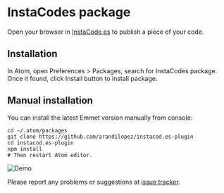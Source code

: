 # InstaCodes package

Open your browser in [InstaCode.es](http://instacod.es) to publish a piece of your code.

## Installation

In Atom, open Preferences > Packages, search for InstaCodes package. Once it found, click Install button to install package.

## Manual installation

You can install the latest Emmet version manually from console:

    cd ~/.atom/packages
    git clone https://github.com/arandilopez/instacod.es-plugin
    cd instacod.es-plugin
    npm install
    # Then restart Atom editor.

![Demo](http://cl.ly/image/1H0u042U3X3M/instacodes.gif)

Please report any problems or suggestions at [issue tracker](https://github.com/arandilopez/instacod.es-plugin/issues/new).
